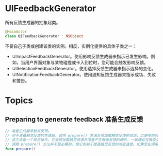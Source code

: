 # UIFeedbackGenerator

所有反馈生成器的抽象超类。

```swift
@MainActor
class UIFeedbackGenerator : NSObject
```

不要自己子类或创建该类的实例。相反，实例化提供的具体子类之一：

* UIImpactFeedbackGenerator。使用影响反馈生成器来指示已发生影响。例如，当用户界面对象与某物碰撞或卡入到位时，您可能会触发影响反馈。
* UISelectionFeedbackGenerator。使用选择反馈生成器来指示选择的变化。
* UINotificationFeedbackGenerator。使用通知反馈生成器来指示成功、失败和警告。

# Topics

## Preparing to generate feedback 准备生成反馈

```swift
// 准备生成器来触发反馈。
// 用于准备触觉反馈的生成器。调用 prepare() 方法会预加载触觉反馈的资源，以便在稍后调用触发方法时能够更快地响应。
// 该方法是一个异步操作，它会预加载触觉资源并准备产生触觉反馈的硬件。一般建议在触发实际的触觉反馈之前先调用 prepare() 方法，以确保反馈效果能够立即触发。
// 调用 prepare() 方法并不是必需的，但它有助于提高触觉反馈的响应速度。如果您在调用触发方法之前没有调用 prepare() 方法，系统将自动执行准备操作，但会导致稍微延迟一点的响应时间。
func prepare()
```
